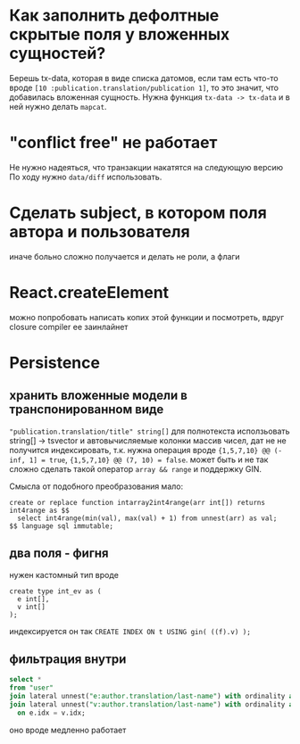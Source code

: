 # Как заполнить дефолтные скрытые поля у вложенных сущностей?
Берешь tx-data, которая в виде списка датомов, если там есть что-то вроде
`[10 :publication.translation/publication 1]`, то это значит, что добавилась вложенная сущность.
Нужна функция `tx-data -> tx-data` и в ней нужно делать `mapcat`.

# "conflict free" не работает
Не нужно надеяться, что транзакции накатятся на следующую версию
По ходу нужно `data/diff` использовать.

# Сделать subject, в котором поля автора и пользователя
иначе больно сложно получается
и делать не роли, а флаги


# React.createElement
можно попробовать написать копих этой функции и посмотреть, вдруг closure compiler ее заинлайнет

# Persistence

## хранить вложенные модели в транспонированном виде
`"publication.translation/title" string[]`
для полнотекста исползьовать string[] -> tsvector и автовычисляемые колонки
массив чисел, дат не не получится индексировать, т.к. нужна операция вроде
`{1,5,7,10} @@ (-inf, 1] = true`, `{1,5,7,10} @@ (7, 10) = false`.
может быть и не так сложно сделать такой оператор `array && range` и поддержку GIN.

Смысла от подобного преобразования мало:
```
create or replace function intarray2int4range(arr int[]) returns int4range as $$
  select int4range(min(val), max(val) + 1) from unnest(arr) as val;
$$ language sql immutable;
```

## два поля - фигня

нужен кастомный тип вроде

```
create type int_ev as (
  e int[],
  v int[]
);
```

индексируется он так `CREATE INDEX ON t USING gin( ((f).v) );`

## фильтрация внутри


```sql
select *
from "user"
join lateral unnest("e:author.translation/last-name") with ordinality as e(e, idx) on true
join lateral unnest("v:author.translation/last-name") with ordinality as v(v, idx)
  on e.idx = v.idx;
```

оно вроде медленно работает
